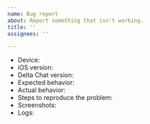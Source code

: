 ```yaml
---
name: Bug report
about: Report something that isn't working.
title: ''
assignees: ''

---
```


<!--
This is a bug report tracker. New features are discussed in the forum: https://support.delta.chat

Please fill out as much of this form as you can (leaving out stuff that is not applicable is ok).
-->

- Device:
- iOS version:
- Delta Chat version:
- Expected behavior:
- Actual behavior:
- Steps to reproduce the problem:
- Screenshots:
- Logs:

<!--
Debug logs can be accessed from within the Delta Chat app 
at "Settings / Advanced / View log / Console" and "Custom variables";
alternatively, use Xcode.

Logs may contain private data 
which shall be removed or anonymised prior to posting.
-->

